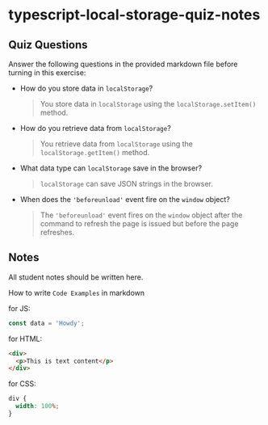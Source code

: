 # typescript-local-storage-quiz-notes

## Quiz Questions

Answer the following questions in the provided markdown file before turning in this exercise:

- How do you store data in `localStorage`?

  > You store data in `localStorage` using the `localStorage.setItem()` method.

- How do you retrieve data from `localStorage`?

  > You retrieve data from `localStorage` using the `localStorage.getItem()` method.

- What data type can `localStorage` save in the browser?

  > `localStorage` can save JSON strings in the browser.

- When does the `'beforeunload'` event fire on the `window` object?

  > The `'beforeunload'` event fires on the `window` object after the command to refresh the page is issued but before the page refreshes.

## Notes

All student notes should be written here.

How to write `Code Examples` in markdown

for JS:

```javascript
const data = 'Howdy';
```

for HTML:

```html
<div>
  <p>This is text content</p>
</div>
```

for CSS:

```css
div {
  width: 100%;
}
```
